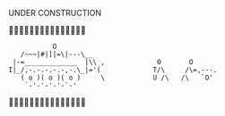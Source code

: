 UNDER CONSTRUCTION

🚧🚧🚧🚧🚧🚧🚧🚧🚧🚧🚧🚧🚧🚧🚧

               O
       /~~~|#|]|=\|---\__
     |-=_____________  |\\ ,             O       O
    I|_/,-.-.-.-.-,-.\_|='(             T/\     /\=,---.
       ( o )( o )( o )     \            U /\   /\   `O'   
        `-'-'-'-'-`-'

🚧🚧🚧🚧🚧🚧🚧🚧🚧🚧🚧🚧🚧🚧🚧
